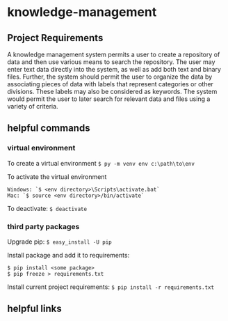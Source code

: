 # knowledge-management

## Project Requirements
A knowledge management system permits a user to create a repository of data and then use various means to search the repository.
The user may enter text data directly into the system, as well as add both text and binary files.
Further, the system should permit the user to organize the data by associating pieces of data with labels that represent categories or other divisions. These labels may also be considered as keywords.
The system would permit the user to later search for relevant data and files using a variety of criteria.

## helpful commands

### virtual environment
To create a virtual environment
`$ py -m venv env c:\path\to\env`

To activate the virtual environment
```
Windows: `$ <env directory>\Scripts\activate.bat`
Mac: `$ source <env directory>/bin/activate`
```
To deactivate: `$ deactivate`

### third party packages
Upgrade pip: `$ easy_install -U pip`

Install package and add it to requirements:
```
$ pip install <some package>
$ pip freeze > requirements.txt
```
Install current project requirements: `$ pip install -r requirements.txt`


## helpful links

